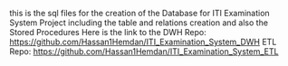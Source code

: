 this is the sql files for the creation of the Database for ITI Examination System Project
including the table and relations creation and also the Stored Procedures
Here is the link to the DWH Repo: https://github.com/Hassan1Hemdan/ITI_Examination_System_DWH
ETL Repo: https://github.com/Hassan1Hemdan/ITI_Examination_System_ETL
